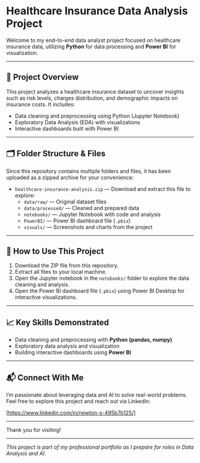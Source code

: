 # Healthcare Insurance Data Analysis Project

Welcome to my end-to-end data analyst project focused on healthcare insurance data, utilizing **Python** for data processing and **Power BI** for visualization.

---

## 📂 Project Overview

This project analyzes a healthcare insurance dataset to uncover insights such as risk levels, charges distribution, and demographic impacts on insurance costs. It includes:

- Data cleaning and preprocessing using Python (Jupyter Notebook)
- Exploratory Data Analysis (EDA) with visualizations
- Interactive dashboards built with Power BI

---

## 🗂️ Folder Structure & Files

Since this repository contains multiple folders and files, it has been uploaded as a zipped archive for your convenience:

- `healthcare-insurance-analysis.zip` — Download and extract this file to explore:
  - `data/raw/` — Original dataset files
  - `data/processed/` — Cleaned and prepared data
  - `notebooks/` — Jupyter Notebook with code and analysis
  - `PowerBI/` — Power BI dashboard file (`.pbix`)
  - `visuals/` — Screenshots and charts from the project

---

## 🚀 How to Use This Project

1. Download the ZIP file from this repository.
2. Extract all files to your local machine.
3. Open the Jupyter notebook in the `notebooks/` folder to explore the data cleaning and analysis.
4. Open the Power BI dashboard file (`.pbix`) using Power BI Desktop for interactive visualizations.

---

## 📈 Key Skills Demonstrated

- Data cleaning and preprocessing with **Python (pandas, numpy)**
- Exploratory data analysis and visualization
- Building interactive dashboards using **Power BI**

---

## 📬 Connect With Me

I’m passionate about leveraging data and AI to solve real-world problems. Feel free to explore this project and reach out via LinkedIn:

[https://www.linkedin.com/in/newton-s-495b7b125/]

---

Thank you for visiting!

---

*This project is part of my professional portfolio as I prepare for roles in Data Analysis and AI.*
